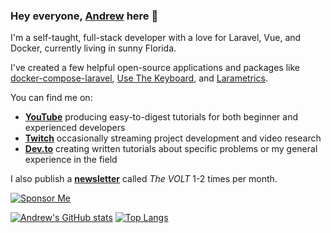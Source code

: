 ### Hey everyone, [Andrew](https://aschmelyun.com) here 👋

I'm a self-taught, full-stack developer with a love for Laravel, Vue, and Docker, currently living in sunny Florida.

I've created a few helpful open-source applications and packages like [docker-compose-laravel](https://github.com/aschmelyun/docker-compose-laravel), [Use The Keyboard](https://github.com/aschmelyun/use-the-keyboard), and [Larametrics](https://github.com/aschmelyun/larametrics).

You can find me on:

- **[YouTube](https://youtube.com/aschmelyun)** producing easy-to-digest tutorials for both beginner and experienced developers
- **[Twitch](https://twitch.tv/aschmelyun)** occasionally streaming project development and video research
- **[Dev.to](https://dev.to/aschmelyun)** creating written tutorials about specific problems or my general experience in the field

I also publish a **[newsletter](https://aschmelyun.substack.com)** called *The VOLT* 1-2 times per month.

[![Sponsor Me](https://img.shields.io/static/v1?label=Sponsor%20aschmelyun&message=%E2%9D%A4&logo=GitHub)](https://github.com/sponsors/aschmelyun)

[![Andrew's GitHub stats](https://github-readme-stats.vercel.app/api?username=aschmelyun&hide=contribs&count_private=true&theme=dracula&show_icons=true)](https://github.com/anuraghazra/github-readme-stats)
[![Top Langs](https://github-readme-stats.vercel.app/api/top-langs/?username=aschmelyun&count_private=true&theme=dracula&show_icons=true&hide=css&layout=compact)](https://github.com/anuraghazra/github-readme-stats)
